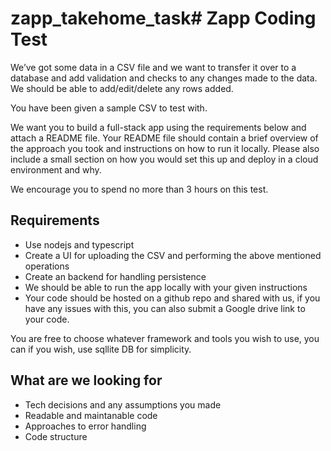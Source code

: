 # zapp_takehome_task# Zapp Coding Test

We’ve got some data in a CSV file and we want to transfer it over to a database and add validation and checks to any changes made to the data. We should be able to add/edit/delete any rows added.

You have been given a sample CSV to test with.

We want you to build a full-stack app using the requirements below and attach a README file. Your README file should contain a brief overview of the approach you took and instructions on how to run it locally. Please also include a small section on how you would set this up and deploy in a cloud environment and why.

We encourage you to spend no more than 3 hours on this test.

## Requirements
- Use nodejs and typescript
- Create a UI for uploading the CSV and performing the above mentioned operations
- Create an backend for handling persistence
- We should be able to run the app locally with your given instructions
- Your code should be hosted on a github repo and shared with us, if you have any issues with this, you can also submit a Google drive link to your code.

You are free to choose whatever framework and tools you wish to use, you can if you wish, use sqllite DB for simplicity.

## What are we looking for

- Tech decisions and any assumptions you made
- Readable and maintanable code
- Approaches to error handling
- Code structure